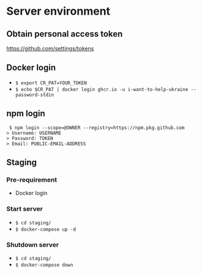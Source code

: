 # Server environment

## Obtain personal access token
https://github.com/settings/tokens

## Docker login
* `$ export CR_PAT=YOUR_TOKEN`
* `$ echo $CR_PAT | docker login ghcr.io -u i-want-to-help-ukraine --password-stdin`

## npm login
` $ npm login --scope=@OWNER --registry=https://npm.pkg.github.com`\
`> Username: USERNAME`\
`> Password: TOKEN`\
`> Email: PUBLIC-EMAIL-ADDRESS`

## Staging

### Pre-requirement
* Docker login

### Start server
* `$ cd staging/`
* `$ docker-compose up -d`

### Shutdown server
* `$ cd staging/`
* `$ docker-compose down`

